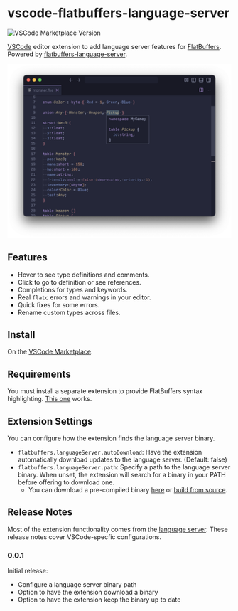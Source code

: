 # vscode-flatbuffers-language-server

![VSCode Marketplace Version](https://img.shields.io/visual-studio-marketplace/v/smpanaro.flatbuffers-language-server?label=vscode%20marketplace)


[VSCode](https://code.visualstudio.com) editor extension to add language server features for [FlatBuffers](https://flatbuffers.dev). Powered by [flatbuffers-language-server](https://github.com/smpanaro/flatbuffers-language-server).

<img width="1028" alt="screenshot of a flatbuffer file in vscode" src="https://github.com/smpanaro/vscode-flatbuffers-language-server/raw/HEAD/images/hover.png" />

## Features

- Hover to see type definitions and comments.
- Click to go to definition or see references.
- Completions for types and keywords.
- Real `flatc` errors and warnings in your editor.
- Quick fixes for some errors.
- Rename custom types across files.

## Install

On the [VSCode Marketplace](https://marketplace.visualstudio.com/items?itemName=smpanaro.flatbuffers-language-server).

## Requirements

You must install a separate extension to provide FlatBuffers syntax highlighting. [This one](https://marketplace.visualstudio.com/items?itemName=floxay.vscode-flatbuffers) works.

## Extension Settings

You can configure how the extension finds the language server binary.

* `flatbuffers.languageServer.autoDownload`: Have the extension automatically download updates to the language server. (Default: false)
* `flatbuffers.languageServer.path`: Specify a path to the language server binary. When unset, the extension will search for a binary in your PATH before offering to download one.
    * You can download a pre-compiled binary [here](https://github.com/smpanaro/flatbuffers-language-server/releases) or [build from source](https://github.com/smpanaro/flatbuffers-language-server).

## Release Notes

Most of the extension functionality comes from the [language server](https://github.com/smpanaro/flatbuffers-language-server). These release notes cover VSCode-specfic configurations.

### 0.0.1

Initial release:
- Configure a language server binary path
- Option to have the extension download a binary
- Option to have the extension keep the binary up to date